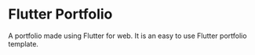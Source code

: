 # Flutter Portfolio

A portfolio made using Flutter for web. It is an easy to use Flutter portfolio template.

